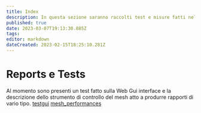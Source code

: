 ```yaml
---
title: Index
description: In questa sezione saranno raccolti test e misure fatti nel mesh
published: true
date: 2023-03-07T19:13:30.885Z
tags: 
editor: markdown
dateCreated: 2023-02-15T18:25:10.281Z
---
```


# Reports e Tests
Al momento sono presenti un test fatto sulla Web Gui interface e la descrizione dello strumento di controllo del mesh atto a produrre rapporti di vario tipo.
[testgui](/reports&tests/testgui)
[mesh_performances](/reports&tests/mesh_performances)